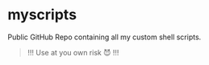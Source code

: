 # myscripts

Public GitHub Repo containing all my custom shell scripts.

> !!! Use at you own risk 😈 !!!

